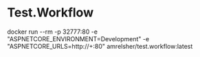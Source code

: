 # Test.Workflow
 docker run --rm -p 32777:80   -e "ASPNETCORE_ENVIRONMENT=Development" -e "ASPNETCORE_URLS=http://+:80" amrelsher/test.workflow:latest
